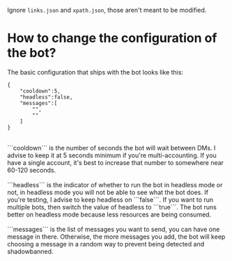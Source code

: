 Ignore ```links.json``` and ```xpath.json```, those aren't meant to be modified.
# How to change the configuration of the bot?
The basic configuration that ships with the bot looks like this:
```
{
    "cooldown":5,
    "headless":false,
    "messages":[
        "",
        ""
    ]
}
```
<br>
```cooldown``` is the number of seconds the bot will wait between DMs. I advise to keep it at 5 seconds minimum if you're multi-accounting. If you have a single account, it's best to increase that number to somewhere near 60-120 seconds.<br><br>
```headless``` is the indicator of whether to run the bot in headless mode or not, in headless mode you will not be able to see what the bot does. If you're testing, I advise to keep headless on ```false```. If you want to run multiple bots, then switch the value of headless to ```true```. The bot runs better on headless mode because less resources are being consumed.<br><br>
```messages``` is the list of messages you want to send, you can have one message in there. Otherwise, the more messages you add, the bot will keep choosing a message in a random way to prevent being detected and shadowbanned.